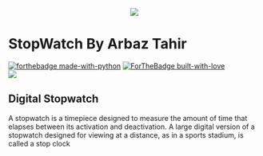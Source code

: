 <p align="center">
    <img src="https://telegra.ph/file/3447671d88b84f167456f.gif">
</p>

# StopWatch By Arbaz Tahir

[![forthebadge made-with-python](http://ForTheBadge.com/images/badges/made-with-java.svg)](https://www.java.com/en/)
[![ForTheBadge built-with-love](http://ForTheBadge.com/images/badges/built-with-love.svg)](https://GitHub.com/Dank-del/) <br>
<a href="https://rachit-pal.github.io/Stopwatch/"> <img src="https://svgur.com/i/iob.svg" /> </a>

## Digital Stopwatch

A stopwatch is a timepiece designed to measure the amount of time that elapses between its activation and deactivation.
A large digital version of a stopwatch designed for viewing at a distance, as in a sports stadium, is called a stop clock

